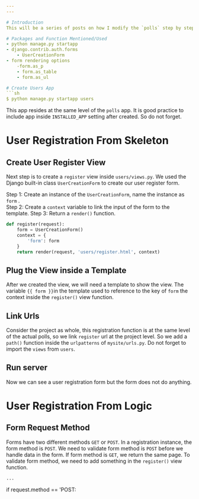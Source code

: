 ```yaml
---
---

# Introduction 
This will be a series of posts on how I modify the `polls` step by step to achieve the final goal. This is Part 1, which is to create `users` app and implement the user registration, login & logout functionalities. 

# Packages and Function Mentioned/Used
- python manage.py startapp
- django.contrib.auth.forms 
	- UserCreationForm
- form rendering options 
	-form.as_p
	- form.as_table
	- form.as_ul

# Create Users App
```sh
$ python manage.py startapp users
```
This app resides at the same level of the `polls` app. It is good practice to include app inside `INSTALLED_APP` setting after created. So do not forget. 	

# User Registration From Skeleton 

## Create User Register View 
Next step is to create a `register` view inside `users/views.py`. We used the Django built-in class `UserCreationForm` to create our user register form. 

Step 1: Create an instance of the `UserCreationForm`, name the instance as  `form` .  
Step 2: Create a `context` variable to link the input of the form to the template. 
Step 3: Return a `render()` function.  
```py
def register(request):
    form = UserCreationForm()
    context = {
        'form': form
    }
    return render(request, 'users/register.html', context)
```  

## Plug the View inside a Template  
After we created the view, we will need a template to show the view. The variable `{{ form }}`in the template used to reference to the key of `form` the context inside the `register()` view function. 

## Link Urls  
Consider the project as whole, this registration function is at the same level of the actual polls, so we link `register` url at the project level. So we add a `path()` function inside the `urlpatterns` of `mysite/urls.py`. Do not forget to import the `views` from `users`. 

## Run server
Now we can see a user registration form but the form does not do anything. 

# User Registration From Logic  
## Form Request Method  
Forms have two different methods `GET` or `POST`. In a registration instance, the form method is `POST`. We need to validate form method is `POST` before we handle data in the form. If form method is `GET`, we return the same page. To validate form method, we need to add something in the `register()` view function. 
```py
...
```

if request.method == 'POST:

```